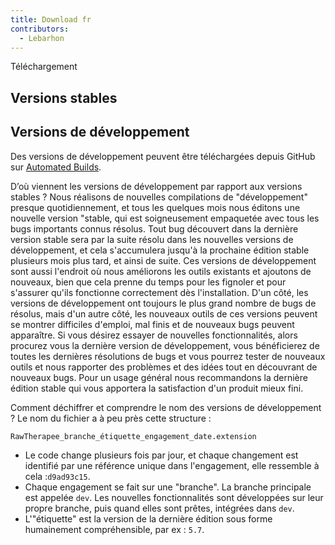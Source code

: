 ```yaml
---
title: Download fr
contributors:
  - Lebarhon
---
```


<div class="pagetitle">

Téléchargement

</div>

## Versions stables

## Versions de développement

Des versions de développement peuvent être téléchargées depuis GitHub
sur [Automated
Builds](https://github.com/Beep6581/RawTherapee/releases/tag/nightly).

D’où viennent les versions de développement par rapport aux versions
stables ? Nous réalisons de nouvelles compilations de "développement"
presque quotidiennement, et tous les quelques mois nous éditons une
nouvelle version "stable, qui est soigneusement empaquetée avec tous les
bugs importants connus résolus. Tout bug découvert dans la dernière
version stable sera par la suite résolu dans les nouvelles versions de
développement, et cela s'accumulera jusqu'à la prochaine édition stable
plusieurs mois plus tard, et ainsi de suite. Ces versions de
développement sont aussi l'endroit où nous améliorons les outils
existants et ajoutons de nouveaux, bien que cela prenne du temps pour
les fignoler et pour s'assurer qu'ils fonctionne correctement dès
l'installation. D'un côté, les versions de développement ont toujours le
plus grand nombre de bugs de résolus, mais d'un autre côté, les nouveaux
outils de ces versions peuvent se montrer difficiles d'emploi, mal finis
et de nouveaux bugs peuvent apparaître. Si vous désirez essayer de
nouvelles fonctionnalités, alors procurez vous la dernière version de
développement, vous bénéficierez de toutes les dernières résolutions de
bugs et vous pourrez tester de nouveaux outils et nous rapporter des
problèmes et des idées tout en découvrant de nouveaux bugs. Pour un
usage général nous recommandons la dernière édition stable qui vous
apportera la satisfaction d'un produit mieux fini.

Comment déchiffrer et comprendre le nom des versions de développement ?
Le nom du fichier a à peu près cette structure :

`RawTherapee_branche_étiquette_engagement_date.extension`

- Le code change plusieurs fois par jour, et chaque changement est
  identifié par une référence unique dans l'engagement, elle ressemble à
  cela :`d9ad93c15`.
- Chaque engagement se fait sur une "branche". La branche principale est
  appelée `dev`. Les nouvelles fonctionnalités sont développées sur leur
  propre branche, puis quand elles sont prêtes, intégrées dans `dev`.
- L'"étiquette" est la version de la dernière édition sous forme
  humainement compréhensible, par ex : `5.7`.
